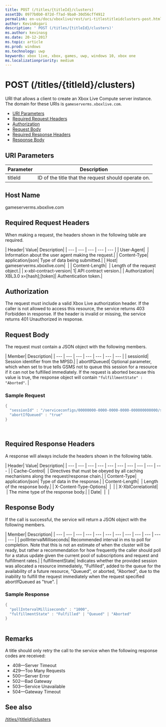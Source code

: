 ```yaml
---
title: POST (/titles/{titleId}/clusters)
assetID: 0977b0b0-872d-f7ad-9ba0-30d56cff4912
permalink: en-us/docs/xboxlive/rest/uri-titlestitleidclusters-post.html
author: KevinAsgari
description: ' POST (/titles/{titleId}/clusters)'
ms.author: kevinasg
ms.date: 20-12-2017
ms.topic: article
ms.prod: windows
ms.technology: uwp
keywords: xbox live, xbox, games, uwp, windows 10, xbox one
ms.localizationpriority: medium
---
```



# POST (/titles/{titleId}/clusters)
URI that allows a client to create an Xbox Live Compute server instance. 
The domain for these URIs is `gameserverms.xboxlive.com`.
 
  * [URI Parameters](#ID4EX)
  * [Required Request Headers](#ID4EGB)
  * [Authorization](#ID4ELD)
  * [Request Body](#ID4EWD)
  * [Required Response Headers](#ID4EZE)
  * [Response Body](#ID4E5G)
 
<a id="ID4EX"></a>

 
## URI Parameters
 
| Parameter| Description| 
| --- | --- | 
| titleId| ID of the title that the request should operate on.| 
  
<a id="ID5EG"></a>

 
## Host Name

gameserverms.xboxlive.com
 
<a id="ID4EGB"></a>

 
## Required Request Headers
 
When making a request, the headers shown in the following table are required.
 
| Header| Value| Description| 
| --- | --- | --- | --- | --- | 
| User-Agent|  | Information about the user agent making the request.| 
| Content-Type| application/json| Type of data being submitted.| 
| Host| gameserverms.xboxlive.com|  | 
| Content-Length|  | Length of the request object.| 
| x-xbl-contract-version| 1| API contract version.| 
| Authorization| XBL3.0 x=[hash];[token]| Authentication token.| 
  
<a id="ID4ELD"></a>

 
## Authorization
 
The request must include a valid Xbox Live authorization header. If the caller is not allowed to access this resource, the service returns 403 Forbidden in response. If the header is invalid or missing, the service returns 401 Unauthorized in response.
  
<a id="ID4EWD"></a>

 
## Request Body
 
The request must contain a JSON object with the following members.
 
| Member| Description| 
| --- | --- | --- | --- | --- | --- | --- | 
| sessionId| Session identifier from the MPSD.| 
| abortIfQueued| Optional parameter, which when set to true tells GSMS not to queue this session for a resource if it can not be fulfilled immediately. If the request is aborted because this value is true, the response object will contain <code>"fulfillmentState" : "Aborted"</code>. | 
 
<a id="ID4ERE"></a>

 
### Sample Request
 

```cpp
{
  "sessionId" : "/serviceconfigs/00000000-0000-0000-0000-000000000000/sessiontemplates/quick/session/scott1",
  "abortIfQueued" : "true"
}

      
```

   
<a id="ID4EZE"></a>

 
## Required Response Headers
 
A response will always include the headers shown in the following table.
 
| Header| Value| Description| 
| --- | --- | --- | --- | --- | --- | --- | --- | --- | --- | 
| Cache-Control|  | Directives that must be obeyed by all caching mechanisms along the request/response chain.| 
| Content-Type| application/json| Type of data in the response.| 
| Content-Length|  | Length of the response body.| 
| X-Content-Type-Options|  |  | 
| X-XblCorrelationId|  | The mime type of the response body.| 
| Date|  |  | 
  
<a id="ID4E5G"></a>

 
## Response Body
 
If the call is successful, the service will return a JSON object with the following members.
 
| Member| Description| 
| --- | --- | --- | --- | --- | --- | --- | --- | --- | --- | --- | --- | 
| pollIntervalMilliseconds| Recommended interval in ms to poll for completion. Note that this is not an estimate of when the cluster will be ready, but rather a recommendation for how frequently the caller should poll for a status update given the current pool of subscriptions and request and fulfillment rates.| 
| fulfillmentState| Indicates whether the provided session was allocated a resource immediately, "Fulfilled", added to the queue for the availability of a future resource, "Queued", or aborted, "Aborted", due to the inability to fulfill the request immediately when the request specified abortIfQueued as "true". | 
 
<a id="ID4EWH"></a>

 
### Sample Response
 

```cpp
{
  "pollIntervalMilliseconds" : "1000",
  "fulfillmentState" : "Fulfilled" | "Queued" | "Aborted"
}
      
```

   
<a id="remarks"></a>

 
## Remarks
 
A title should only retry the call to the service when the following response codes are received:
 
   * 408—Server Timeout
   * 429—Too Many Requests
   * 500—Server Error
   * 502—Bad Gateway
   * 503—Service Unavailable
   * 504—Gateway Timeout
   
<a id="ID4EFBAC"></a>

 
## See also
 [/titles/{titleId}/clusters](uri-titlestitleidclusters.md)

  